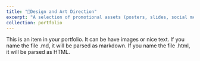 ```yaml
---
title: "📐Design and Art Direction"
excerpt: "A selection of promotional assets (posters, slides, social media content, etc.) that I have designed or provided art direction for.<br/><img src='/images/Archival-futures_promo-final.png' width='400'/><img src='/images/GAVA_square_ACA-website_800_2.png' width='400'/> <br/><img src='/images/ACA_student-mixer.jpg.jpg' width='805'/>"
collection: portfolio
---
```


This is an item in your portfolio. It can be have images or nice text. If you name the file .md, it will be parsed as markdown. If you name the file .html, it will be parsed as HTML. 
